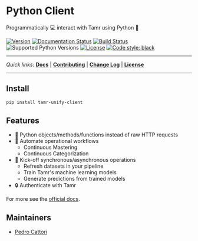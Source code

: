 # Python Client
Programmatically 💻 interact with Tamr using Python 🐍

[![Version](https://img.shields.io/pypi/v/tamr-unify-client.svg?style=flat-square)](https://pypi.org/project/tamr-unify-client/)
[![Documentation Status](https://readthedocs.org/projects/tamr-client/badge/?version=stable&style=flat-square)](https://tamr-client.readthedocs.io/en/stable/?badge=stable)
[![Build Status](https://img.shields.io/github/workflow/status/Datatamer/tamr-client/CI?&style=flat-square)](https://github.com/Datatamer/tamr-client/actions?query=workflow%3ACI)
![Supported Python Versions](https://img.shields.io/pypi/pyversions/tamr-unify-client.svg?style=flat-square)
[![License](https://img.shields.io/pypi/l/tamr-unify-client.svg?style=flat-square)](LICENSE)
[![Code style: black](https://img.shields.io/badge/code%20style-black-000000.svg?style=flat-square)](https://github.com/ambv/black)

---

*Quick links:*
**[Docs](https://tamr-client.readthedocs.io/en/stable/)** |
**[Contributing](https://tamr-client.readthedocs.io/en/stable/contributor-guide.html)** |
**[Change Log](https://github.com/Datatamer/tamr-client/blob/master/CHANGELOG.md)** |
**[License](https://github.com/Datatamer/tamr-client/blob/master/LICENSE)**

---

## Install

```sh
pip install tamr-unify-client
```

## Features
- 🐍 Python objects/methods/functions instead of raw HTTP requests
- 🤖 Automate operational workflows
  - Continuous Mastering
  - Continuous Categorization
- 🚀 Kick-off synchronous/asynchronous operations
  - Refresh datasets in your pipeline
  - Train Tamr's machine learning models
  - Generate predictions from trained models
- 🔒 Authenticate with Tamr

For more see the [official docs](https://tamr-client.readthedocs.io/en/stable/).

## Maintainers

- [Pedro Cattori](https://github.com/pcattori)
